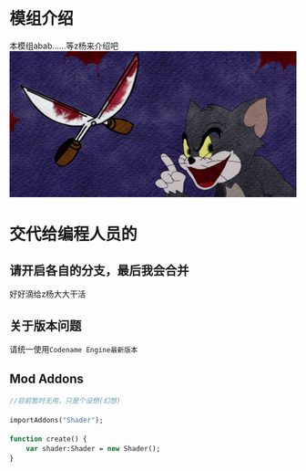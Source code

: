 # 模组介绍
本模组abab......等z杨来介绍吧
![](https://github.com/VapireMox/The-blood-WB--By-CNE/blob/YourDad/images/loadingMenu/1942menu.png)

# 交代给编程人员的

## 请开启各自的分支，最后我会合并
好好滴给z杨大大干活

## 关于版本问题
请统一使用`Codename Engine最新版本`

## Mod Addons
```haxe
//目前暂时无用，只是个设想(幻想)

importAddons("Shader");

function create() {
    var shader:Shader = new Shader();
}
```
